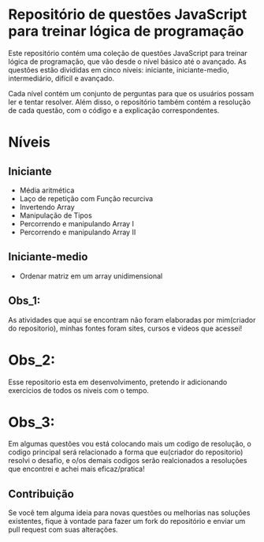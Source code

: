 # Repositório de questões JavaScript para treinar lógica de programação

Este repositório contém uma coleção de questões JavaScript para treinar lógica de programação, que vão desde o nível básico até o avançado. As questões estão divididas em cinco níveis: iniciante, iniciante-medio, intermediário, difícil e avançado.

Cada nível contém um conjunto de perguntas para que os usuários possam ler e tentar resolver. Além disso, o repositório também contém a resolução de cada questão, com o código e a explicação correspondentes.

# Níveis

## Iniciante

- Média aritmética
- Laço de repetição com Função recurciva
- Invertendo Array
- Manipulação de Tipos
- Percorrendo e manipulando Array I
- Percorrendo e manipulando Array II

## Iniciante-medio

- Ordenar matriz em um array unidimensional

## Obs_1:

As atividades que aqui se encontram não foram elaboradas por mim(criador do repositorio), minhas fontes foram sites, cursos e videos que acessei!

# Obs_2:

Esse repositorio esta em desenvolvimento, pretendo ir adicionando exercicios de todos os niveis com o tempo.

# Obs_3:

Em algumas questões vou está colocando mais um codigo de resolução, o codigo principal será relacionado a forma que eu(criador do repositorio) resolvi o desafio, e o/os demais codigos serão realcionados a resoluções que encontrei e achei mais eficaz/pratica!

## Contribuição

Se você tem alguma ideia para novas questões ou melhorias nas soluções existentes, fique à vontade para fazer um fork do repositório e enviar um pull request com suas alterações.
